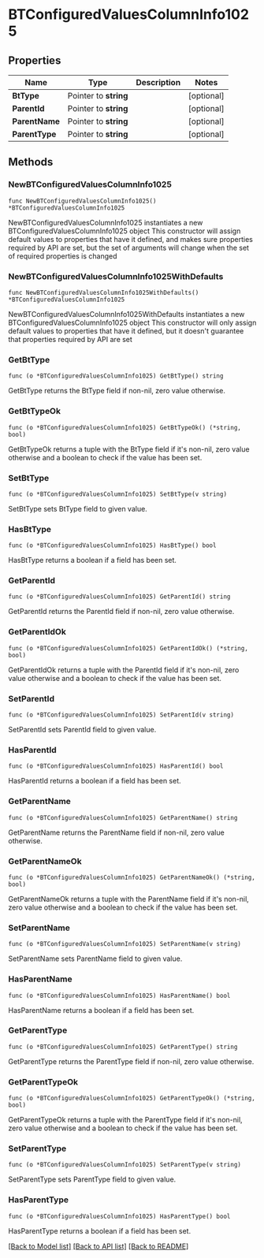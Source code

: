 # BTConfiguredValuesColumnInfo1025

## Properties

Name | Type | Description | Notes
------------ | ------------- | ------------- | -------------
**BtType** | Pointer to **string** |  | [optional] 
**ParentId** | Pointer to **string** |  | [optional] 
**ParentName** | Pointer to **string** |  | [optional] 
**ParentType** | Pointer to **string** |  | [optional] 

## Methods

### NewBTConfiguredValuesColumnInfo1025

`func NewBTConfiguredValuesColumnInfo1025() *BTConfiguredValuesColumnInfo1025`

NewBTConfiguredValuesColumnInfo1025 instantiates a new BTConfiguredValuesColumnInfo1025 object
This constructor will assign default values to properties that have it defined,
and makes sure properties required by API are set, but the set of arguments
will change when the set of required properties is changed

### NewBTConfiguredValuesColumnInfo1025WithDefaults

`func NewBTConfiguredValuesColumnInfo1025WithDefaults() *BTConfiguredValuesColumnInfo1025`

NewBTConfiguredValuesColumnInfo1025WithDefaults instantiates a new BTConfiguredValuesColumnInfo1025 object
This constructor will only assign default values to properties that have it defined,
but it doesn't guarantee that properties required by API are set

### GetBtType

`func (o *BTConfiguredValuesColumnInfo1025) GetBtType() string`

GetBtType returns the BtType field if non-nil, zero value otherwise.

### GetBtTypeOk

`func (o *BTConfiguredValuesColumnInfo1025) GetBtTypeOk() (*string, bool)`

GetBtTypeOk returns a tuple with the BtType field if it's non-nil, zero value otherwise
and a boolean to check if the value has been set.

### SetBtType

`func (o *BTConfiguredValuesColumnInfo1025) SetBtType(v string)`

SetBtType sets BtType field to given value.

### HasBtType

`func (o *BTConfiguredValuesColumnInfo1025) HasBtType() bool`

HasBtType returns a boolean if a field has been set.

### GetParentId

`func (o *BTConfiguredValuesColumnInfo1025) GetParentId() string`

GetParentId returns the ParentId field if non-nil, zero value otherwise.

### GetParentIdOk

`func (o *BTConfiguredValuesColumnInfo1025) GetParentIdOk() (*string, bool)`

GetParentIdOk returns a tuple with the ParentId field if it's non-nil, zero value otherwise
and a boolean to check if the value has been set.

### SetParentId

`func (o *BTConfiguredValuesColumnInfo1025) SetParentId(v string)`

SetParentId sets ParentId field to given value.

### HasParentId

`func (o *BTConfiguredValuesColumnInfo1025) HasParentId() bool`

HasParentId returns a boolean if a field has been set.

### GetParentName

`func (o *BTConfiguredValuesColumnInfo1025) GetParentName() string`

GetParentName returns the ParentName field if non-nil, zero value otherwise.

### GetParentNameOk

`func (o *BTConfiguredValuesColumnInfo1025) GetParentNameOk() (*string, bool)`

GetParentNameOk returns a tuple with the ParentName field if it's non-nil, zero value otherwise
and a boolean to check if the value has been set.

### SetParentName

`func (o *BTConfiguredValuesColumnInfo1025) SetParentName(v string)`

SetParentName sets ParentName field to given value.

### HasParentName

`func (o *BTConfiguredValuesColumnInfo1025) HasParentName() bool`

HasParentName returns a boolean if a field has been set.

### GetParentType

`func (o *BTConfiguredValuesColumnInfo1025) GetParentType() string`

GetParentType returns the ParentType field if non-nil, zero value otherwise.

### GetParentTypeOk

`func (o *BTConfiguredValuesColumnInfo1025) GetParentTypeOk() (*string, bool)`

GetParentTypeOk returns a tuple with the ParentType field if it's non-nil, zero value otherwise
and a boolean to check if the value has been set.

### SetParentType

`func (o *BTConfiguredValuesColumnInfo1025) SetParentType(v string)`

SetParentType sets ParentType field to given value.

### HasParentType

`func (o *BTConfiguredValuesColumnInfo1025) HasParentType() bool`

HasParentType returns a boolean if a field has been set.


[[Back to Model list]](../README.md#documentation-for-models) [[Back to API list]](../README.md#documentation-for-api-endpoints) [[Back to README]](../README.md)


